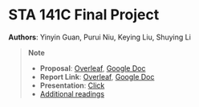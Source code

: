 # STA 141C Final Project
**Authors**: Yinyin Guan, Purui Niu, Keying Liu, Shuying Li
> **Note**
>
> * **Proposal**: [Overleaf](https://www.overleaf.com/read/zzxmzqdfcswf), [Google Doc](https://docs.google.com/document/d/1dcO3OXuVgp5WP37fM8YsEkzJwXTj8SWeJz0VrOypLmI/edit?usp=sharing)
> * **Report Link**: [Overleaf](https://www.overleaf.com/3624512345cpgpgkhmhhgz), [Google Doc](https://docs.google.com/document/d/1O6-xgb9vxj_4k-UZL5II3unEeGhPr-5oWcNJRvrE7CU/edit?usp=sharing)
> * **Presentation**: [Click]()
> * [Additional readings](Additional%20Readings.md)
